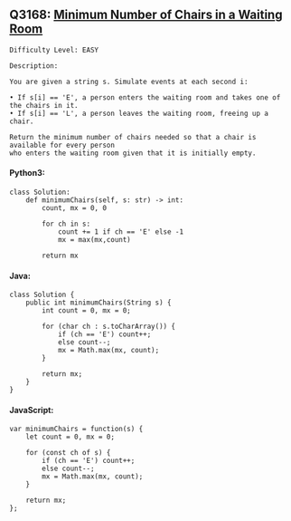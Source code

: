 ## Q3168: [Minimum Number of Chairs in a Waiting Room](https://leetcode.com/problems/minimum-number-of-chairs-in-a-waiting-room/)

```
Difficulty Level: EASY
```

```
Description:

You are given a string s. Simulate events at each second i:

• If s[i] == 'E', a person enters the waiting room and takes one of the chairs in it.
• If s[i] == 'L', a person leaves the waiting room, freeing up a chair.

Return the minimum number of chairs needed so that a chair is available for every person
who enters the waiting room given that it is initially empty.
```

#### Python3:

```
class Solution:
    def minimumChairs(self, s: str) -> int:
        count, mx = 0, 0

        for ch in s:
            count += 1 if ch == 'E' else -1
            mx = max(mx,count)

        return mx
```

#### Java:

```
class Solution {
    public int minimumChairs(String s) {
        int count = 0, mx = 0;

        for (char ch : s.toCharArray()) {
            if (ch == 'E') count++;
            else count--;
            mx = Math.max(mx, count);
        }

        return mx;
    }
}
```

#### JavaScript:

```
var minimumChairs = function(s) {
    let count = 0, mx = 0;

    for (const ch of s) {
        if (ch == 'E') count++;
        else count--;
        mx = Math.max(mx, count);
    }

    return mx;
};
```